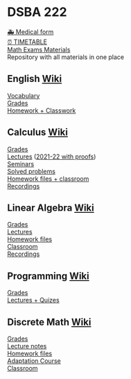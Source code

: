 # DSBA 222
[🚑 Medical form](https://docs.google.com/forms/d/1x2LAvhsIVsdTUHJlbb9qksLkhlNDc1IusDCpvbKaLAU/viewform?edit_requested=true&roistat_visit=3735897)  
[⏰ TIMETABLE](https://docs.google.com/spreadsheets/d/1-DzUiDC11i98lK6i1v870pKLCRdCYodcHtF_f0h1FQY/edit#gid=2083525216)  
[Math Exams Materials](https://docs.google.com/document/d/1IO-hJPhN65jEbhds3ZIwtx7rRtVkDwuZauX5Gz9Od4g/edit?usp=sharing)  
Repository with all materials in one place  

## English [Wiki](http://wiki.cs.hse.ru/English_DSBA_2022/2023)

[Vocabulary](https://quizlet.com/ru/724575053/all-course-vocabulary-flash-cards/?i=3mlb6i&x=1jqY)  
[Grades](https://docs.google.com/spreadsheets/d/1xVR9ppUaMrrFFBpD9m9kvEzEwypOwP9BrD4Vb4C2GJg/edit#gid=41479481)  
[Homework + Classwork](https://drive.google.com/drive/folders/13Ra8tJ51Ml1sKOYpZRB2qPvbvo2uhjBA?usp=share_link)

## Calculus [Wiki](http://wiki.cs.hse.ru/Calculus_DSBA_2022/2023)

[Grades](https://docs.google.com/spreadsheets/d/1k27B1fRbOSvvqlBSKxd-thWrluEhAPA9X5XDdz8fSxg/edit#gid=1761903136)  
[Lectures](https://drive.google.com/drive/folders/1NwQozuvNiUVM2y486AYIJ_M5DCzCxlZ7) ([2021-22 with proofs](https://drive.google.com/drive/folders/1StuyeiLmyRYUQnVfBSs9umbMU5wVoJB3?sort=13&direction=a))  
[Seminars](https://drive.google.com/drive/folders/1UlVuTvheGtdxDtp5YbVEM8HiLW6R0OdX)  
[Solved problems](https://drive.google.com/drive/folders/1G6WUAumMqDX4kffEI6MXAmS21h2Z0X4y?usp=share_link)  
[Homework files + classroom](https://classroom.google.com/c/NTQ1Njc0MTA0MTQ2?cjc=yjbvgai)  
[Recordings](https://disk.yandex.ru/d/INIfeiyO1Y-3og)

## Linear Algebra [Wiki](http://wiki.cs.hse.ru/LAaG_DSBA_2022/2023)

[Grades](https://docs.google.com/spreadsheets/d/1gSx67C3U62-n6IgoVs6s0JX7SMhD7rrupxEPcL2bKzo/edit)  
[Lectures](http://wiki.cs.hse.ru/LAaG_DSBA_2022/2023#Lecture_Notes)  
[Homework files](http://wiki.cs.hse.ru/LAaG_DSBA_2022/2023#The_obligatory_homework_for_group_222:)  
[Classroom](https://classroom.google.com/u/0/c/NTI3NjI1NTM2MzE4)  
[Recordings](https://disk.yandex.ru/d/gc-_nasS-wYcJw)


## Programming [Wiki](http://wiki.cs.hse.ru/Introduction_to_Programming_2_DSBA_2022/2023)

[Grades](https://docs.google.com/spreadsheets/d/1yH-N8d0cW3WmP7lY5Ibcw3Yq7G2RG9bQuNZtUUpWevw/edit#gid=1831411846)  
[Lectures + Quizes](https://edu.hse.ru/course/view.php?id=135428) 

## Discrete Math [Wiki](http://wiki.cs.hse.ru/Discrete_Mathematics_DSBA_2022/2023)

[Grades](https://docs.google.com/spreadsheets/d/1KoXyABY4alQu-Gw3HsYy3Vco9rfvHdYQZuUjE_ERJB8/edit?usp=sharing)  
[Lecture notes](https://drive.google.com/file/d/1mmNLLQ0--EDihGNRKwSyXLOA1KL7A0lD/view)  
[Homework files](http://wiki.cs.hse.ru/Discrete_Mathematics_DSBA_2022/2023#Homework_problems)  
[Adaptation Course](http://wiki.cs.hse.ru/Adaptation_course_in_Discrete_Math_(факультатив)#Course_materials)  
[Classroom](https://classroom.google.com/u/0/c/NTQ2ODg4MTgxNzA1)
 
